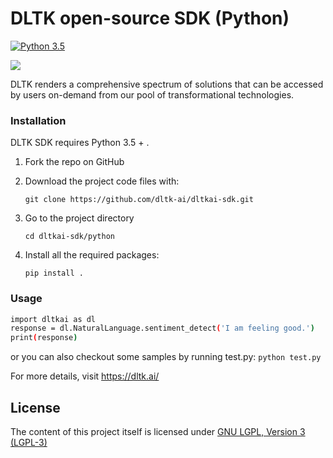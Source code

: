 # DLTK open-source SDK (Python)
[![Python 3.5](https://img.shields.io/badge/python-3.5-blue.svg)](https://www.python.org/downloads/release/python-350/)


[![](https://github.com/dltk-ai/dltkai-sdk/blob/master/python/dltk.png)](https://dltk.ai/)

DLTK renders a comprehensive spectrum of solutions that can be accessed by users on-demand from our pool of transformational technologies.

### Installation

DLTK SDK requires Python 3.5 + .

1. Fork the repo on GitHub
2. Download the project code files with:

   ```git clone https://github.com/dltk-ai/dltkai-sdk.git```

3. Go to the project directory

   ```cd dltkai-sdk/python```
   
4. Install all the required packages:

   ```pip install .```

### Usage
```sh
import dltkai as dl
response = dl.NaturalLanguage.sentiment_detect('I am feeling good.')
print(response)
```

or you can also checkout some samples by running test.py:
```python test.py```

For more details, visit https://dltk.ai/


## License

The content of this project itself is licensed under [GNU LGPL, Version 3 (LGPL-3)](https://github.com/dltk-ai/dltkai-sdk/blob/master/python/LICENSE)

